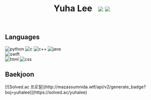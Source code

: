 <div align=center>
 <h1>Yuha Lee&nbsp&nbsp&nbsp<a href="mailto:thisisyuhalee@gmail.com"><img src="https://img.shields.io/badge/Gmail-D14836?style=flat-sqaure&logo=gmail&logoColor=white&link=mailto:thisisyuhalee@gmail.com"/></a>&nbsp<a href="https://velog.io/@yuhalee"><img src="https://img.shields.io/badge/Tech%20Blog-11B48A?style=flat-square&logo=Vimeo&logoColor=white&link=https://velog.io/@yuhalee"/></a></h1>
</div>
 <br>

<div align=left>
<h2>Languages</h2>
 
![python](https://img.shields.io/badge/Python-14354C?style=for-the-badge&logo=python&logoColor=white) ![c](https://img.shields.io/badge/C-00599C?style=for-the-badge&logo=c&logoColor=white)  ![c++](https://img.shields.io/badge/C%2B%2B-00599C?style=for-the-badge&logo=c%2B%2B&logoColor=white) ![java](https://img.shields.io/badge/Java-ED8B00?style=for-the-badge&logo=openjdk&logoColor=white) <br>
![swift](https://img.shields.io/badge/Swift-FA7343?style=for-the-badge&logo=swift&logoColor=white) <br>
![html](https://img.shields.io/badge/HTML5-E34F26?style=for-the-badge&logo=html5&logoColor=white) ![css](https://img.shields.io/badge/CSS-239120?&style=for-the-badge&logo=css3&logoColor=white) 
</div>

<h2>Baekjoon</h2>
[![Solved.ac 프로필](http://mazassumnida.wtf/api/v2/generate_badge?boj=yuhalee)](https://solved.ac/yuhalee)






